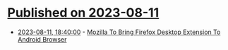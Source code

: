 # [Published on 2023-08-11](index.md)

* [2023-08-11, 18:40:00](https://news.slashdot.org/story/23/08/11/1234201/mozilla-to-bring-firefox-desktop-extension-to-android-browser?utm_source=rss1.0mainlinkanon&utm_medium=feed) - [Mozilla To Bring Firefox Desktop Extension To Android Browser](https://news.slashdot.org/story/23/08/11/1234201/mozilla-to-bring-firefox-desktop-extension-to-android-browser?utm_source=rss1.0mainlinkanon&utm_medium=feed)
